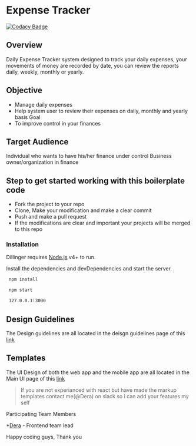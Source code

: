 # Expense Tracker

[![Codacy Badge](https://api.codacy.com/project/badge/Grade/358b25cd3d754deda2ff2a2ada0579da)](https://app.codacy.com/gh/BuildForSDGCohort2/Team-069-Group-A-Frontend?utm_source=github.com&utm_medium=referral&utm_content=BuildForSDGCohort2/Team-069-Group-A-Frontend&utm_campaign=Badge_Grade_Dashboard)

## Overview

Daily Expense Tracker system designed to track your daily expenses, your movements of money are recorded by date, you can review the reports daily, weekly, monthly or yearly.

## Objective

- Manage daily expenses
- Help system user to review their expenses on daily, monthly and yearly basis Goal
- To improve control in your finances

## Target Audience

Individual who wants to have his/her finance under control
Business owner/organization in finance

## Step to get started working with this boilerplate code

- Fork the project to your repo
- Clone, Make your modification and make a clear commit
- Push and make a pull request
- If the modifications are clear and important your projects will be merged to this repo

### Installation

Dillinger requires [Node.js](https://nodejs.org/) v4+ to run.

Install the dependencies and devDependencies and start the server.

```sh
 npm install

 npm start

 127.0.0.1:3000
```

## Design Guidelines

The Design guidelines are all located in the deisgn guidelines page of this [link](https://www.figma.com/file/653INuIpKPjEtP80mcLPD0/Expense-Tracker?node-id=1%3A131)

## Templates

The UI Design of both the web app and the mobile app are all located in the Main UI page of this [link](https://www.figma.com/file/653INuIpKPjEtP80mcLPD0/Expense-Tracker?node-id=1%3A131)

> If you are not experianced with react
> but have made the markup templates
> contact me(@Dera) on slack so i can add your features my self

Participating Team Members

*[Dera](https://github.com/Dru-Go) - Frontend team lead

Happy coding guys, Thank you
